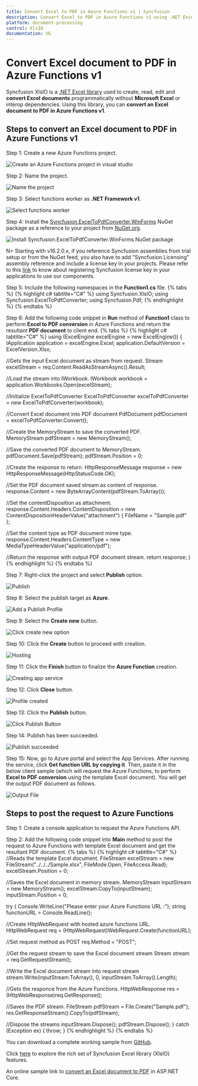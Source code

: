 ```yaml
---
title: Convert Excel to PDF in Azure Functions v1 | Syncfusion
description: Convert Excel to PDF in Azure Functions v1 using .NET Excel library (XlsIO) without Microsoft Excel or interop dependencies.
platform: document-processing
control: XlsIO
documentation: UG
---
```


# Convert Excel document to PDF in Azure Functions v1

Syncfusion XlsIO is a [.NET Excel library](https://www.syncfusion.com/document-processing/excel-framework/net) used to create, read, edit and **convert Excel documents** programmatically without **Microsoft Excel** or interop dependencies. Using this library, you can **convert an Excel document to PDF in Azure Functions v1**.

## Steps to convert an Excel document to PDF in Azure Functions v1

Step 1: Create a new Azure Functions project.

![Create an Azure Functions project in visual studio](Azure-Images/Functions-v1/Create_Application.png)

Step 2: Name the project.

![Name the project](Azure-Images/Functions-v1/Name_the_Application.png)

Step 3: Select functions worker as **.NET Framework v1**. 

![Select functions worker](Azure-Images/Functions-v1/Functions_Worker.png)

Step 4: Install the [Syncfusion.ExcelToPdfConverter.WinForms](https://www.nuget.org/packages/Syncfusion.ExcelToPdfConverter.WinForms) NuGet package as a reference to your project from [NuGet.org](https://www.nuget.org/).

![Install Syncfusion.ExcelToPdfConverter.WinForms NuGet package](Azure-Images/Functions-v1/Install_NuGet.png)

N> Starting with v16.2.0.x, if you reference Syncfusion assemblies from trial setup or from the NuGet feed, you also have to add "Syncfusion.Licensing" assembly reference and include a license key in your projects. Please refer to this [link](https://help.syncfusion.com/common/essential-studio/licensing/overview) to know about registering Syncfusion license key in your applications to use our components. 

Step 5: Include the following namespaces in the **Function1.cs** file.
{% tabs %}
{% highlight c# tabtitle="C#" %}
using Syncfusion.XlsIO;
using Syncfusion.ExcelToPdfConverter;
using Syncfusion.Pdf;
{% endhighlight %}
{% endtabs %}

Step 6: Add the following code snippet in **Run** method of **Function1** class to perform **Excel to PDF conversion** in Azure Functions and return the resultant **PDF document** to client end.
{% tabs %}
{% highlight c# tabtitle="C#" %}
using (ExcelEngine excelEngine = new ExcelEngine())
{
  IApplication application = excelEngine.Excel;
  application.DefaultVersion = ExcelVersion.Xlsx;

  //Gets the input Excel document as stream from request.
  Stream excelStream = req.Content.ReadAsStreamAsync().Result;

  //Load the stream into IWorkbook.
  IWorkbook workbook = application.Workbooks.Open(excelStream);

  //Initialize ExcelToPdfConverter
  ExcelToPdfConverter excelToPdfConverter = new ExcelToPdfConverter(workbook);

  //Convert Excel document into PDF document 
  PdfDocument pdfDocument = excelToPdfConverter.Convert();

  //Create the MemoryStream to save the converted PDF.      
  MemoryStream pdfStream = new MemoryStream();

  //Save the converted PDF document to MemoryStream.
  pdfDocument.Save(pdfStream);
  pdfStream.Position = 0;

  //Create the response to return.
  HttpResponseMessage response = new HttpResponseMessage(HttpStatusCode.OK);

  //Set the PDF document saved stream as content of response.
  response.Content = new ByteArrayContent(pdfStream.ToArray());

  //Set the contentDisposition as attachment.
  response.Content.Headers.ContentDisposition = new ContentDispositionHeaderValue("attachment")
  {
    FileName = "Sample.pdf"
  };

  //Set the content type as PDF document mime type.
  response.Content.Headers.ContentType = new MediaTypeHeaderValue("application/pdf");

  //Return the response with output PDF document stream.
  return response;
}
{% endhighlight %}
{% endtabs %}

Step 7: Right-click the project and select **Publish** option.

![Publish](Azure-Images/Functions-v1/Publish.png)

Step 8: Select the publish target as **Azure**.

![Add a Publish Profile](Azure-Images/Functions-v1/Publish_Profile.png)

Step 9: Select the **Create new** button.

![Click create new option](Azure-Images/Functions-v1/Create_New.png)

Step 10: Click the **Create** button to proceed with creation. 

![Hosting](Azure-Images/Functions-v1/Hosting.png)

Step 11: Click the **Finish** button to finalize the **Azure Function** creation. 

![Creating app service](Azure-Images/Functions-v1/Azure_Function.png)

Step 12: Click **Close** button.

![Profile created](Azure-Images/Functions-v1/Profile_Created.png)

Step 13: Click the **Publish** button.

![Click Publish Button](Azure-Images/Functions-v1/Start_Publish.png)

Step 14: Publish has been succeeded.

![Publish succeeded](Azure-Images/Functions-v1/Publish_Success.png)

Step 15: Now, go to Azure portal and select the App Services. After running the service, click **Get function URL by copying it**. Then, paste it in the below client sample (which will request the Azure Functions, to perform **Excel to PDF conversion** using the template Excel document). You will get the output PDF document as follows.

![Output File](Azure-Images/Functions-v1/ExcelToPDF_Function_v1.png)

## Steps to post the request to Azure Functions

Step 1: Create a console application to request the Azure Functions API.

Step 2: Add the following code snippet into **Main** method to post the request to Azure Functions with template Excel document and get the resultant PDF document.
{% tabs %}
{% highlight c# tabtitle="C#" %}
//Reads the template Excel document.
FileStream excelStream = new FileStream("../../../Sample.xlsx", FileMode.Open, FileAccess.Read);
excelStream.Position = 0;

//Saves the Excel document in memory stream.
MemoryStream inputStream = new MemoryStream();
excelStream.CopyTo(inputStream);
inputStream.Position = 0;

try
{
  Console.WriteLine("Please enter your Azure Functions URL :");
  string functionURL = Console.ReadLine();

  //Create HttpWebRequest with hosted azure functions URL.                
  HttpWebRequest req = (HttpWebRequest)WebRequest.Create(functionURL);

  //Set request method as POST
  req.Method = "POST";

  //Get the request stream to save the Excel document stream
  Stream stream = req.GetRequestStream();

  //Write the Excel document stream into request stream
  stream.Write(inputStream.ToArray(), 0, inputStream.ToArray().Length);

  //Gets the responce from the Azure Functions.
  HttpWebResponse res = (HttpWebResponse)req.GetResponse();

  //Saves the PDF stream.
  FileStream pdfStream = File.Create("Sample.pdf");
  res.GetResponseStream().CopyTo(pdfStream);

  //Dispose the streams
  inputStream.Dispose();
  pdfStream.Dispose();
}
catch (Exception ex)
{
    throw;
}
{% endhighlight %}
{% endtabs %}

You can download a complete working sample from [GitHub](https://github.com/SyncfusionExamples/XlsIO-Examples/tree/master/Getting%20Started/Azure%20V1%20Function/Convert%20Excel%20to%20PDF). 

Click [here](https://www.syncfusion.com/document-processing/excel-framework/net-core) to explore the rich set of Syncfusion Excel library (XlsIO) features.

An online sample link to [convert an Excel document to PDF](https://ej2.syncfusion.com/aspnetcore/Excel/ExcelToPDF#/material3) in ASP.NET Core.
